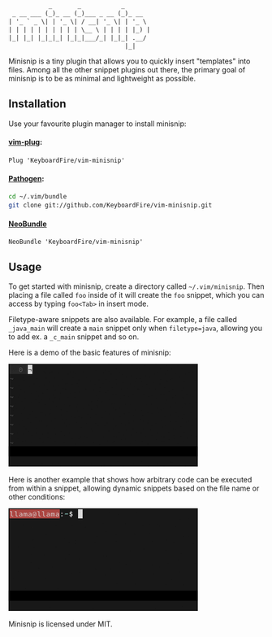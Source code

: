                _       _           _
     _ __ ___ (_)_ __ (_)___ _ __ (_)_ __
    | '_ ` _ \| | '_ \| / __| '_ \| | '_ \
    | | | | | | | | | | \__ \ | | | | |_) |
    |_| |_| |_|_|_| |_|_|___/_| |_|_| .__/
                                    |_|

Minisnip is a tiny plugin that allows you to quickly insert "templates" into
files. Among all the other snippet plugins out there, the primary goal of
minisnip is to be as minimal and lightweight as possible.


## Installation

Use your favourite plugin manager to install minisnip:

#### [vim-plug](https://github.com/junegunn/vim-plug):

```vim
Plug 'KeyboardFire/vim-minisnip'
```

#### [Pathogen](https://github.com/tpope/vim-pathogen):

```bash
cd ~/.vim/bundle
git clone git://github.com/KeyboardFire/vim-minisnip.git
```

#### [NeoBundle](https://github.com/Shougo/neobundle.vim)

```vim
NeoBundle 'KeyboardFire/vim-minisnip'
```

## Usage

To get started with minisnip, create a directory called `~/.vim/minisnip`.
Then placing a file called `foo` inside of it will create the `foo` snippet,
which you can access by typing `foo<Tab>` in insert mode.

Filetype-aware snippets are also available. For example, a file called
`_java_main` will create a `main` snippet only when `filetype=java`, allowing
you to add ex. a `_c_main` snippet and so on.

Here is a demo of the basic features of minisnip:

![demo GIF 1](https://raw.githubusercontent.com/KeyboardFire/keyboardfire.github.io/master/s/vim-minisnip/demo1-s.gif)

Here is another example that shows how arbitrary code can be executed from
within a snippet, allowing dynamic snippets based on the file name or other
conditions:

![demo GIF 2](https://raw.githubusercontent.com/KeyboardFire/keyboardfire.github.io/master/s/vim-minisnip/demo2-s.gif)

Minisnip is licensed under MIT.
